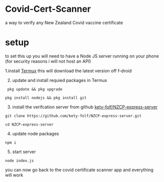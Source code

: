 # Covid-Cert-Scanner
a way to verify any New Zealand Covid vaccine certificate

# setup
to set this up you will need to have a Node JS server running on your phone (for security reasons i will not host an API)

1.install [Termux](https://f-droid.org/repo/com.termux_117.apk) this will download the latest version off f-droid 

2. update and install requied packages in Termux

```
 pkg update && pkg upgrade
```
```
pkg install nodejs && pkg install git
```

3. install the verifcation server from github [kety-folf/NZCP-express-server](https://github.com/kety-folf/NZCP-express-server)

```
git clone https://github.com/kety-folf/NZCP-express-server.git
```
```
cd NZCP-express-server
```

4. update node packages
```
npm i
```

5. start server

```
node index.js
```
you can now go back to the covid certificate scanner app and everything will work
